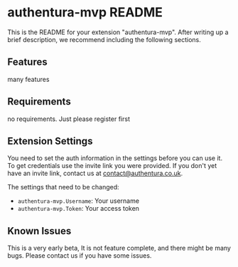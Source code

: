 # authentura-mvp README

This is the README for your extension "authentura-mvp". After writing up a brief description, we recommend including the following sections.

## Features

many features

## Requirements

no requirements. Just please register first

## Extension Settings

You need to set the auth information in the settings before you can use it. To get credentials use the invite link you were provided. If you don't yet have an invite link, contact us at contact@authentura.co.uk.


The settings that need to be changed:
* `authentura-mvp.Username`: Your username
* `authentura-mvp.Token`: Your access token

## Known Issues

This is a very early beta, It is not feature complete, and there might be many bugs. Please contact us if you have some issues.
